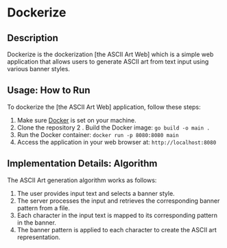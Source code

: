 # Dockerize

## Description
Dockerize is the dockerization [the ASCII Art Web] which is a simple web application that allows users to generate ASCII art from text input using various banner styles.

## Usage: How to Run
To dockerize the  [the ASCII Art Web] application, follow these steps:
1. Make sure [Docker]() is set on your machine.
1. Clone the repository
2 . Build the Docker image: `go build -o main .`
4. Run the Docker container: `docker run -p 8080:8080 main`
5. Access the application in your web browser at: `http://localhost:8080`

## Implementation Details: Algorithm
The ASCII Art generation algorithm works as follows:
1. The user provides input text and selects a banner style.
2. The server processes the input and retrieves the corresponding banner pattern from a file.
3. Each character in the input text is mapped to its corresponding pattern in the banner.
4. The banner pattern is applied to each character to create the ASCII art representation.
